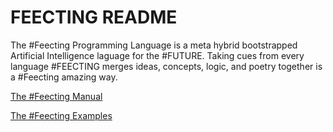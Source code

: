 # FEECTING README
The #Feecting Programming Language is a meta hybrid bootstrapped Artificial
Intelligence laguage for the #FUTURE. Taking cues from every language #FEECTING
merges ideas, concepts, logic, and poetry together is a #Feecting amazing way.

[The #Feecting Manual](manual/README.md)

[The #Feecting Examples](examples/README.md)
